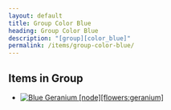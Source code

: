 ```yaml
---
layout: default
title: Group Color Blue
heading: Group Color Blue
description: "[group][color_blue]"
permalink: /items/group-color-blue/
---
```



## Items in Group

<ul class="list-items clearfix">
    <li><a href="{{site.baseurl}}/items/flowers-geranium/"><img src="{{site.baseurl}}/assets/img/items/itemcubes/flowers_geranium.png" data-toggle="tooltip" title="Blue Geranium [node][flowers:geranium]"></a></li>
</ul>
